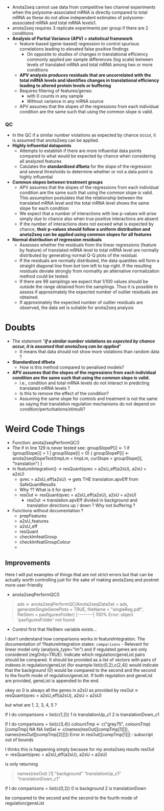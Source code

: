 * Anota2seq cannot use data from competitive two channel experiments when the polysome-associated mRNA is directly compared to total mRNA as these do not allow independent estimates of polysome-associated mRNA and total mRNA levels1.
* anota2seq requires 3 replicate experiments per group if there are 2 conditions
*  **Analysis of Partial Variance (APV) = statistical framework**
	* feature-based (gene-based) regression to control spurious correlations leading to elevated false positive findings
		* On opposite to studies of changes in translational efficiency commonly applied per sample differences (log scale) between levels of translated mRNA and total mRNA among two or more conditions
	* **APV analysis produces residuals that are uncorrelated with the total mRNA levels and identifies changes in translational efficiency leading to altered protein levels or buffering**
	* Requires filtering of features/genes: 
		* with 0 counts in any sample
		* Without variance in any mRNA source
	* APV assumes that the slopes of the regressions from each individual condition are the same such that using the common slope is valid.
### QC
* In the QC if a similar number violations as expected by chance occur, it is assumed that anota2seq can be applied.
* **Highly influential datapoints**
	* Attempts to establish if there are more influential data points compared to what would be expected by chance when considering all analyzed features
	* Calulates the **standardized dfbeta** for the slope of the regression and several thresholds to determine whether or not a data point is highly influential
* **Common slopes between treatment groups**
	* APV assumes that the slopes of the regressions from each individual condition are the same such that using the common slope is valid. This assumption postulates that the relationship between the translated mRNA level and the total mRNA level shows the same slope for each condition
	* We expect that a number of interactions with low p-values will arise simply due to chance also when true positive interactions are absent
	* If the number of interactions does not exceed what is expected by chance, **their p-values should follow a uniform distribution and anota2seq can be applied using common slopes for all features**
* **Normal distribution of regression residuals**
	* Assesses whether the residuals from the linear regressions (feature by feature) of translated mRNA level to total mRNA level are normally distributed by generating normal Q-Q plots of the residual.
	* If the residuals are normally distributed, the data quantiles will form a straight diagonal line from bot tom left to top right. If the resulting residuals deviate strongly from normality an alternative normalization method could be tested.
	* If there are 99 samplings we expect that 1/100 values should be outside the range obtained from the samplings. Thus it is possible to assess if approximately the expected number of outlier residuals are obtained.
	* If approximately the expected number of outlier residuals are observed, the data set is suitable for anota2seq analysis
# Doubts
* The statement "***if a similar number violations as expected by chance occur, it is assumed that anota2seq can be applied***" 
	* It means that data should not show more violations than random data ?
* **Standardized dfbeta**
	* How is this method compared to penalised models?
* **APV assumes that the slopes of the regressions from each individual condition are the same such that using the common slope is valid.**
	* i.e., condition and total mRNA levels do not interact in predicting translated mRNA levels ?
	* Is this to remove the effect of the condition?
	* Assuming the same slope for controls and treatment is not the same as saying that translation regulation mechanisms do not depend on condition/perturbations/stimulli?

# Weird Code Things
* Function: anota2seqPerformQC()
* The if in line 129 is never tested see:
    groupSlopeP[i] <- 1
    if (groupSlope[i] > 1 | groupSlope[i] < 0) {
      groupSlopeP[i] <- anota2seqSlopeTest(tmpLm = tmpLm, 
        curSlope = groupSlope[i], "translation")
    }
* In featureIntegration() -> resQuant(qvec = a2sU_eff(a2sU), a2sU = a2sU)
	* qvec = a2sU_eff(a2sU) -> gets THE translation.apvEff from SafeQuantResults
	* Why ?? What is it for qvec ?
	* resOut <- resQuant(qvec = a2sU_eff(a2sU), a2sU = a2sU) 
		* resOut -> translation.apvEff divided in background and translation directions up / down ? Why not buffering ?
* Functions without documentation ?
	* prepFeatures
	* a2sU_features
	* a2sU_eff
	* resQuant
	* checklmfeatGroup
	* checklmfeatGroupColour
	* 
## Improvements
Here I will put examples of things that are not strict errors but that can be actually worth controlling just for the sake of making anota2seq and postnet more user-friendly
* anota2seqPerformQC()
> 	ads <- anota2seqPerformQC(Anota2seqDataSet = ads, generateSingleGenePlots = TRUE, fileName = "singleReg.pdf", fileStem = pasfiguresFolder)
	  |--------| 100% Error: object 'pasfiguresFolder' not found
* Control first that fileStem variable exists...


I don't understand how comparisons works in featureIntegration.
The documentation of ?featureIntegration states:
`comparisons`  - Relevant for linear model only (analysis_type="lm") and if regulated genes are only considered (regOnly=TRUE). Indicate which regulation/geneList pairs should be compared. It should be provided as a list of vectors with pairs of indexes in regulation/geneList (for example list(c(0,2),c(2,4)) would indicate that the background (0) would be compared to the second and the second to the fourth mode of regulation/geneList. If both regulation and geneList are provided, geneList is appended to the end.

okey so 
0 is always all the genes in a2sU as provided by resOut <- resQuant(qvec = a2sU_eff(a2sU), a2sU = a2sU)

but what are 1, 2, 3, 4, 5 ?

If I do comparisons = list(c(1,2))
1 is translationUp_c1
2 is translationDown_c1

If I do comparisons = list(c(3,4))
coloursTmp <- c("grey75", coloursTmp)[compTmp]
<NA> <NA> 
  NA   NA
listSel <- c(names(resOut[[compTmp[1]]]), names(resOut[[compTmp[2]]]))
Error in resOut[[compTmp[1]]] : subscript out of bounds

I thinks this is happening simply because for my anota2seq results 
resOut <- resQuant(qvec = a2sU_eff(a2sU), a2sU = a2sU)

is only returning 
> names(resOut)
[1] "background"         "translationUp_c1"   "translationDown_c1"

If I do comparisons = list(c(0,2))
0 is background
2 is translationDown





be compared to the second and the second to the fourth mode of regulation/geneList

